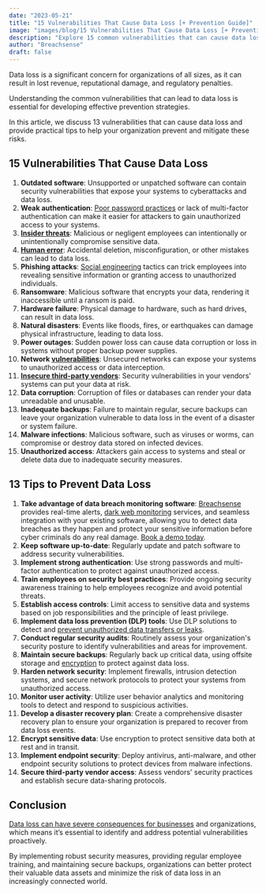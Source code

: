 ```yaml
---
date: "2023-05-21"
title: "15 Vulnerabilities That Cause Data Loss [+ Prevention Guide]"
image: "images/blog/15 Vulnerabilities That Cause Data Loss [+ Prevention Guide].png"
description: "Explore 15 common vulnerabilities that can cause data loss and learn how to prevent them."
author: "Breachsense"
draft: false
---
```

Data loss is a significant concern for organizations of all sizes, as it can result in lost revenue, reputational damage, and regulatory penalties. 

Understanding the common vulnerabilities that can lead to data loss is essential for developing effective prevention strategies. 

In this article, we discuss 13 vulnerabilities that can cause data loss and provide practical tips to help your organization prevent and mitigate these risks.
## 15 Vulnerabilities That Cause Data Loss
1. **Outdated software**: Unsupported or unpatched software can contain security vulnerabilities that expose your systems to cyberattacks and data loss.
2. **Weak authentication**: [Poor password practices](https://breachsense.io/blog/password-security-data-breach/) or lack of multi-factor authentication can make it easier for attackers to gain unauthorized access to your systems.
3. **[Insider threats](https://breachsense.io/blog/insider-threat-data-breach/)**: Malicious or negligent employees can intentionally or unintentionally compromise sensitive data.
4. **[Human error](https://breachsense.io/blog/data-breach-human-error/)**: Accidental deletion, misconfiguration, or other mistakes can lead to data loss.
5. **Phishing attacks**: [Social engineering](https://www.enisa.europa.eu/topics/incident-response/glossary/what-is-social-engineering) tactics can trick employees into revealing sensitive information or granting access to unauthorized individuals.
6. **Ransomware**: Malicious software that encrypts your data, rendering it inaccessible until a ransom is paid.
7. **Hardware failure**: Physical damage to hardware, such as hard drives, can result in data loss.
8. **Natural disasters**: Events like floods, fires, or earthquakes can damage physical infrastructure, leading to data loss.
9. **Power outages**: Sudden power loss can cause data corruption or loss in systems without proper backup power supplies.
10. **Network [vulnerabilities](https://breachsense.io/blog/vulnerabilities-cause-data-loss/)**: Unsecured networks can expose your systems to unauthorized access or data interception.
11. **[Insecure third-party vendors](https://www.breachsense.io/blog/third-party-data-breach/)**: Security vulnerabilities in your vendors' systems can put your data at risk.
12. **Data corruption**: Corruption of files or databases can render your data unreadable and unusable.
13. **Inadequate backups**: Failure to maintain regular, secure backups can leave your organization vulnerable to data loss in the event of a disaster or system failure.
14. **Malware infections**: Malicious software, such as viruses or worms, can compromise or destroy data stored on infected devices.
15. **Unauthorized access**: Attackers gain access to systems and steal or delete data due to inadequate security measures.
## 13 Tips to Prevent Data Loss
1. **Take advantage of data breach monitoring software**: [Breachsense](https://www.breachsense.io/) provides real-time alerts, [dark web monitoring](https://www.breachsense.io/dark-web-monitoring/) services, and seamless integration with your existing software, allowing you to detect data breaches as they happen and protect your sensitive information before cyber criminals do any real damage. [Book a demo today](https://www.breachsense.io/book-demo/).
2. **Keep software up-to-date**: Regularly update and patch software to address security vulnerabilities.
3. **Implement strong authentication**: Use strong passwords and multi-factor authentication to protect against unauthorized access.
4. **Train employees on security best practices**: Provide ongoing security awareness training to help employees recognize and avoid potential threats.
5. **Establish access controls**: Limit access to sensitive data and systems based on job responsibilities and the principle of least privilege.
6. **Implement data loss prevention (DLP) tools**: Use DLP solutions to detect and [prevent unauthorized data transfers or leaks](https://www.breachsense.io/blog/prevent-data-breach/).
7. **Conduct regular security audits**: Routinely assess your organization's security posture to identify vulnerabilities and areas for improvement.
8. **Maintain secure backups**: Regularly back up critical data, using offsite storage and [encryption](https://cloud.google.com/learn/what-is-encryption) to protect against data loss.
9. **Harden network security**: Implement firewalls, intrusion detection systems, and secure network protocols to protect your systems from unauthorized access.
10. **Monitor user activity**: Utilize user behavior analytics and monitoring tools to detect and respond to suspicious activities.
11. **Develop a disaster recovery plan**: Create a comprehensive disaster recovery plan to ensure your organization is prepared to recover from data loss events.
12. **Encrypt sensitive data**: Use encryption to protect sensitive data both at rest and in transit.
13. **Implement endpoint security**: Deploy antivirus, anti-malware, and other endpoint security solutions to protect devices from malware infections.
14. **Secure third-party vendor access**: Assess vendors' security practices and establish secure data-sharing protocols.
## Conclusion
[Data loss can have severe consequences for businesses](https://www.breachsense.io/blog/small-business-data-breach-consequesnces/) and organizations, which means it’s essential to identify and address potential vulnerabilities proactively. 

By implementing robust security measures, providing regular employee training, and maintaining secure backups, organizations can better protect their valuable data assets and minimize the risk of data loss in an increasingly connected world.
